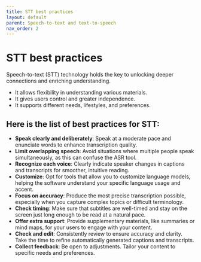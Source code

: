 ```yaml
---
title: STT best practices 
layout: default 
parent: Speech-to-text and text-to-speech
nav_order: 2
---
```


# STT best practices

Speech-to-text (STT) technology holds the key to unlocking deeper connections and enriching understanding.

- It allows flexibility in understanding various materials.
- It gives users control and greater independence.
- It supports different needs, lifestyles, and preferences.

## Here is the list of best practices for STT:

- **Speak clearly and deliberately**: Speak at a moderate pace and enunciate words to enhance transcription quality.
- **Limit overlapping speech**: Avoid situations where multiple people speak simultaneously, as this can confuse the ASR tool.
- **Recognize each voice**: Clearly indicate speaker changes in captions and transcripts for smoother, intuitive reading.
- **Customize**: Opt for tools that allow you to customize language models, helping the software understand your specific language usage and accent.
- **Focus on accuracy**: Produce the most precise transcription possible, especially when you capture complex topics or difficult terminology.
- **Check timing**: Make sure that subtitles are well-timed and stay on the screen just long enough to be read at a natural pace.
- **Offer extra support**: Provide supplementary materials, like summaries or mind maps, for your users to engage with your content.
- **Check and edit**: Consistently review to ensure accuracy and clarity. Take the time to refine automatically generated captions and transcripts.
- **Collect feedback**: Be open to adjustments. Tailor your content to specific needs and preferences.
